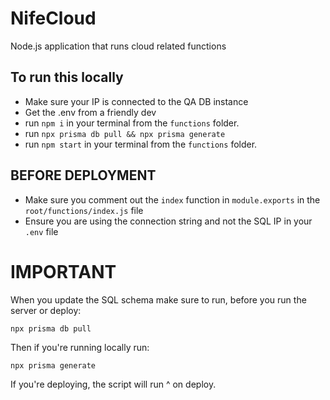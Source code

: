 # NifeCloud
Node.js application that runs cloud related functions

## To run this locally
* Make sure your IP is connected to the QA DB instance
* Get the .env from a friendly dev
* run `npm i` in your terminal from the `functions` folder.
* run `npx prisma db pull && npx prisma generate`
* run `npm start` in your terminal from the `functions` folder.

## BEFORE DEPLOYMENT
* Make sure you comment out the `index` function in `module.exports` in the `root/functions/index.js` file
* Ensure you are using the connection string and not the SQL IP in your `.env` file

# IMPORTANT
When you update the SQL schema make sure to run, before you run the server or deploy:
```
npx prisma db pull
```
Then if you're running locally run:
```
npx prisma generate
```
If you're deploying, the script will run ^ on deploy.